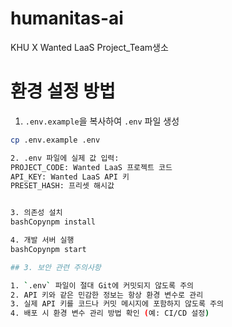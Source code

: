 # humanitas-ai
KHU X Wanted LaaS Project_Team생소

# 환경 설정 방법

1. `.env.example`을 복사하여 `.env` 파일 생성
```bash
cp .env.example .env

2. .env 파일에 실제 값 입력:
PROJECT_CODE: Wanted LaaS 프로젝트 코드
API_KEY: Wanted LaaS API 키
PRESET_HASH: 프리셋 해시값


3. 의존성 설치
bashCopynpm install

4. 개발 서버 실행
bashCopynpm start

## 3. 보안 관련 주의사항

1. `.env` 파일이 절대 Git에 커밋되지 않도록 주의
2. API 키와 같은 민감한 정보는 항상 환경 변수로 관리
3. 실제 API 키를 코드나 커밋 메시지에 포함하지 않도록 주의
4. 배포 시 환경 변수 관리 방법 확인 (예: CI/CD 설정)